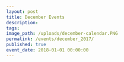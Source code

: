 ```yaml
---
layout: post
title: December Events
description:
tags:
image_path: /uploads/december-calendar.PNG
permalink: /events/december_2017/
published: true
event_date: 2018-01-01 00:00:00
---
```




